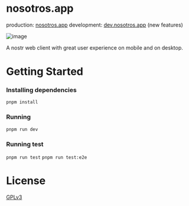 # nosotros.app

production: [nosotros.app](https://nosotros.app)
development: [dev.nosotros.app](https://dev.nosotros.app) (new features)

![image](https://github.com/cesardeazevedo/nosotros/actions/workflows/ci-checks.yml/badge.svg)

A nostr web client with great user experience on mobile and on desktop.

# Getting Started

### Installing dependencies

`pnpm install`

### Running

`pnpm run dev`

### Running test

`pnpm run test`
`pnpm run test:e2e`

# License

[GPLv3](./LICENSE)
